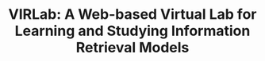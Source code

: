 ---
title: "VIRLab: A Web-based Virtual Lab for Learning and Studying Information Retrieval Models"
collection: publications
paperurl: 'http://peilin-yang.github.io/files/pub/sigir14p.pdf'
talk: 'http://peilin-yang.github.io/files/slides/SIGIR2014_workflow.pptx'
pubtag: 'tool'
citation: 'Hui Fang, Hao Wu, <strong>Peilin Yang</strong>, Chengxiang Zhai. <strong><i>VIRLab: A Web-based Virtual Lab for Learning and Studying Information Retrieval Models</i></strong>. In Proceedings of the 37th international ACM SIGIR conference on Research & development in information retrieval (<strong class="conference"><i>SIGIR&#39;2014</i></strong>). ACM, New York, NY, USA, 1249-1250.'
bibtex: '<pre>@inproceedings{Fang:2014:VWV:2600428.2611178,<br>
 author = {Fang, Hui and Wu, Hao and Yang, Peilin and Zhai, ChengXiang},<br>
 title = {VIRLab: A Web-based Virtual Lab for Learning and Studying Information Retrieval Models},<br>
 booktitle = {Proceedings of the 37th International ACM SIGIR Conference on Research \&\#38; Development in Information Retrieval},<br>
 series = {SIGIR &#39;14},<br>
 year = {2014},<br>
 isbn = {978-1-4503-2257-7},<br>
 location = {Gold Coast, Queensland, Australia},<br>
 pages = {1249--1250},<br>
 numpages = {2},<br>
 url = {http://doi.acm.org/10.1145/2600428.2611178},<br>
 doi = {10.1145/2600428.2611178},<br>
 acmid = {2611178},<br>
 publisher = {ACM},<br>
 address = {New York, NY, USA},<br>
 keywords = {ir models, teaching, virtual lab},<br>
}<br>
</pre>'
---